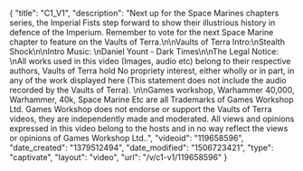 {
    "title": "C1_V1",
    "description": "Next up for the Space Marines chapters series, the Imperial Fists step forward to show their illustrious history in defence of the Imperium. Remember to vote for the next Space Marine chapter to feature on the Vaults of Terra.\n\nVaults of Terra Intro:\nStealth Shock\n\nIntro Music: \nDaniel Yount - Dark Times\n\nThe Legal Notice: \nAll works used in this video (Images, audio etc) belong to their respective authors, Vaults of Terra hold No propriety interest, either wholly or in part, in any of the work displayed here (This statement does not include the audio recorded by the Vaults of Terra). \n\nGames workshop, Warhammer 40,000, Warhammer, 40k, Space Marine Etc are all Trademarks of Games Workshop Ltd. Games Workshop does not endorse or support the Vaults of Terra videos, they are independently made and moderated. All views and opinions expressed in this video belong to the hosts and in no way reflect the views or opinions of Games Workshop Ltd..",
    "videoid": "119658596",
    "date_created": "1379512494",
    "date_modified": "1506723421",
    "type": "captivate",
    "layout": "video",
    "url": "\/v\/c1-v1\/119658596"
}